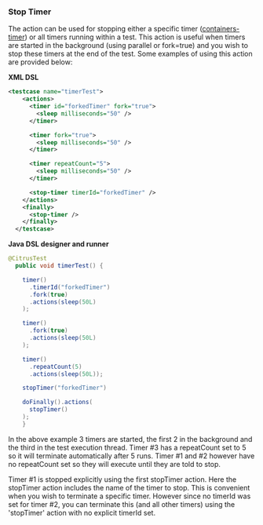 ### Stop Timer

The <stop-timer> action can be used for stopping either a specific timer ([containers-timer](containers-timer)) or all timers running within a test. This action is useful when timers are started in the background (using parallel or fork=true) and you wish to stop these timers at the end of the test. Some examples of using this action are provided below:

**XML DSL** 

```xml
<testcase name="timerTest">
    <actions>
      <timer id="forkedTimer" fork="true">
        <sleep milliseconds="50" />
      </timer>

      <timer fork="true">
        <sleep milliseconds="50" />
      </timer>

      <timer repeatCount="5">
        <sleep milliseconds="50" />
      </timer>

      <stop-timer timerId="forkedTimer" />
    </actions>
    <finally>
      <stop-timer />
    </finally>
  </testcase>
```

**Java DSL designer and runner** 

```java
@CitrusTest
  public void timerTest() {

    timer()
      .timerId("forkedTimer")
      .fork(true)
      .actions(sleep(50L)
    );

    timer()
      .fork(true)
      .actions(sleep(50L)
    );

    timer()
      .repeatCount(5)
      .actions(sleep(50L));

    stopTimer("forkedTimer")

    doFinally().actions(
      stopTimer()
    );
    }
```

In the above example 3 timers are started, the first 2 in the background and the third in the test execution thread. Timer #3 has a repeatCount set to 5 so it will terminate automatically after 5 runs. Timer #1 and #2 however have no repeatCount set so they will execute until they are told to stop.

Timer #1 is stopped explicitly using the first stopTimer action. Here the stopTimer action includes the name of the timer to stop. This is convenient when you wish to terminate a specific timer. However since no timerId was set for timer #2, you can terminate this (and all other timers) using the 'stopTimer' action with no explicit timerId set.

